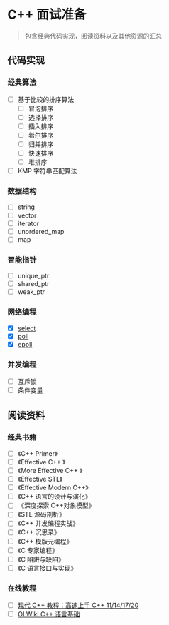 # C++ 面试准备
> 包含经典代码实现，阅读资料以及其他资源的汇总

## 代码实现
### 经典算法
+ [ ] 基于比较的排序算法
    + [ ] 冒泡排序
    + [ ] 选择排序
    + [ ] 插入排序
    + [ ] 希尔排序
    + [ ] 归并排序
    + [ ] 快速排序
    + [ ] 堆排序
+ [ ] KMP 字符串匹配算法

### 数据结构
+ [ ] string
+ [ ] vector
+ [ ] iterator
+ [ ] unordered_map
+ [ ] map

### 智能指针
+ [ ] unique_ptr
+ [ ] shared_ptr
+ [ ] weak_ptr

### 网络编程
+ [x] [select](./socket/select.cpp)
+ [x] [poll](./socket/poll.cpp)
+ [x] [epoll](./socket/epoll.cpp)

### 并发编程
+ [ ] 互斥锁
+ [ ] 条件变量

## 阅读资料
### 经典书籍
+ [ ] 《C++ Primer》
+ [ ] 《Effective C++ 》
+ [ ] 《More Effective C++ 》
+ [ ] 《Effective STL》
+ [ ] 《Effective Modern C++》
+ [ ] 《C++ 语言的设计与演化》
+ [ ] 《深度探索 C++对象模型》
+ [ ] 《STL 源码剖析》
+ [ ] 《C++ 并发编程实战》
+ [ ] 《C++ 沉思录》
+ [ ] 《C++ 模版元编程》
+ [ ] 《C 专家编程》
+ [ ] 《C 陷阱与缺陷》
+ [ ] 《C 语言接口与实现》

### 在线教程
+ [ ] [现代 C++ 教程：高速上手 C++ 11/14/17/20](https://changkun.de/modern-cpp/)
+ [ ] [OI Wiki C++ 语言基础](https://oi-wiki.org/lang/)